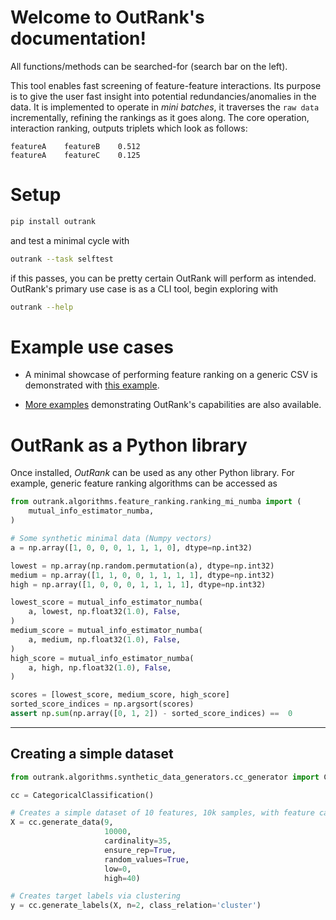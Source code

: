 # Welcome to OutRank's documentation!

All functions/methods can be searched-for (search bar on the left).

This tool enables fast screening of feature-feature interactions. Its purpose is to give the user fast insight into potential redundancies/anomalies in the data.
It is implemented to operate in _mini batches_, it traverses the `raw data` incrementally, refining the rankings as it goes along. The core operation, interaction ranking, outputs triplets which look as follows:

```
featureA	featureB	0.512
featureA	featureC	0.125
```


# Setup
```bash
pip install outrank
```

and test a minimal cycle with

```bash
outrank --task selftest
```

if this passes, you can be pretty certain OutRank will perform as intended. OutRank's primary use case is as a CLI tool, begin exploring with

```bash
outrank --help
```


# Example use cases
* A minimal showcase of performing feature ranking on a generic CSV is demonstrated with [this example](https://github.com/outbrain/outrank/tree/main/scripts/run_minimal.sh).

* [More examples](https://github.com/outbrain/outrank/tree/main/examples) demonstrating OutRank's capabilities are also available.


# OutRank as a Python library
Once installed, _OutRank_ can be used as any other Python library. For example, generic feature ranking algorithms can be accessed as

```python
from outrank.algorithms.feature_ranking.ranking_mi_numba import (
    mutual_info_estimator_numba,
)

# Some synthetic minimal data (Numpy vectors)
a = np.array([1, 0, 0, 0, 1, 1, 1, 0], dtype=np.int32)

lowest = np.array(np.random.permutation(a), dtype=np.int32)
medium = np.array([1, 1, 0, 0, 1, 1, 1, 1], dtype=np.int32)
high = np.array([1, 0, 0, 0, 1, 1, 1, 1], dtype=np.int32)

lowest_score = mutual_info_estimator_numba(
	a, lowest, np.float32(1.0), False,
)
medium_score = mutual_info_estimator_numba(
	a, medium, np.float32(1.0), False,
)
high_score = mutual_info_estimator_numba(
	a, high, np.float32(1.0), False,
)

scores = [lowest_score, medium_score, high_score]
sorted_score_indices = np.argsort(scores)
assert np.sum(np.array([0, 1, 2]) - sorted_score_indices) ==  0
```
---
## Creating a simple dataset 
```python
from outrank.algorithms.synthetic_data_generators.cc_generator import CategoricalClassification

cc = CategoricalClassification()

# Creates a simple dataset of 10 features, 10k samples, with feature cardinality of all features being 35
X = cc.generate_data(9, 
                     10000, 
                     cardinality=35, 
                     ensure_rep=True, 
                     random_values=True, 
                     low=0, 
                     high=40)

# Creates target labels via clustering
y = cc.generate_labels(X, n=2, class_relation='cluster')

```